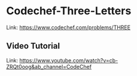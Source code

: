 # Codechef-Three-Letters
Link: https://www.codechef.com/problems/THREE
## Video Tutorial
Link: https://www.youtube.com/watch?v=cb-ZRQt0oog&ab_channel=CodeChef
